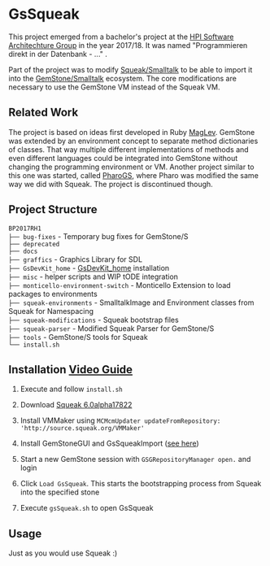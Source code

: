# GsSqueak

This project emerged from a bachelor's project at the [HPI Software Architechture Group](https://github.com/hpi-swa-lab) in the year 2017/18. It was named "Programmieren direkt in der Datenbank - ..." .

Part of the project was to modify [Squeak/Smalltalk](https://squeak.org/) to be able to import it into the [GemStone/Smalltalk](https://gemtalksystems.com/products/gs64/) ecosystem. The core modifications are necessary to use the GemStone VM instead of the Squeak VM.

## Related Work

The project is based on ideas first developed in Ruby [MagLev](https://github.com/MagLev/maglev). GemStone was extended by an environment concept to separate method dictionaries of classes. That way multiple different implementations of methods and even different languages could be integrated into GemStone without changing the programming environment or VM.
Another project similar to this one was started, called [PharoGS](https://github.com/dalehenrich/PharoGs), where Pharo was modified the same way we did with Squeak. The project is discontinued though.

## Project Structure
`BP2017RH1`  
`├── bug-fixes` - Temporary bug fixes for GemStone/S  
`├── deprecated`  
`├── docs`  
`├── graffics` - Graphics Library for SDL  
`├── GsDevKit_home` - [GsDevKit_home](https://github.com/GsDevKit/GsDevKit_home) installation  
`├── misc` - helper scripts and WIP tODE integration  
`├── monticello-environment-switch` - Monticello Extension to load packages to environments  
`├── squeak-environments` - SmalltalkImage and Environment classes from Squeak for Namespacing  
`├── squeak-modifications` - Squeak bootstrap files  
`├── squeak-parser` - Modified Squeak Parser for GemStone/S  
`├── tools` - GemStone/S tools for Squeak  
`└── install.sh`  


## Installation [Video Guide](https://youtu.be/TLOmrb4Ty14)
1. Execute and follow `install.sh`

2. Download [Squeak 6.0alpha17822](http://files.squeak.org/6.0alpha/Squeak6.0alpha-17822-64bit/)

3. Install VMMaker using `MCMcmUpdater updateFromRepository: 'http://source.squeak.org/VMMaker'`

4. Install GemStoneGUI and GsSqueakImport ([see here](https://github.com/hpi-swa-lab/BP2017RH1/tree/master/tools))

5. Start a new GemStone session with `GSGRepositoryManager open.` and login

6. Click `Load GsSqueak`. This starts the bootstrapping process from Squeak into the specified stone

7. Execute `gsSqueak.sh` to open GsSqueak

## Usage

Just as you would use Squeak :)
